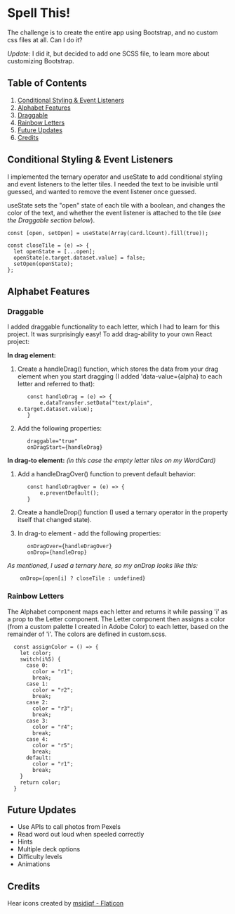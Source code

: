 # Spell This!

The challenge is to create the entire app using Bootstrap, and no custom css files at all. Can I do it?

*Update:* I did it, but decided to add one SCSS file, to learn more about customizing Bootstrap.

## Table of Contents

1. [Conditional Styling & Event Listeners](https://github.com/MissLiner/spelling-app#conditional-styling--event-listeners)
2. [Alphabet Features](https://github.com/MissLiner/spelling-app#alphabet-features)
  1. [Draggable](https://github.com/MissLiner/spelling-app#draggable)
  2. [Rainbow Letters](https://github.com/MissLiner/spelling-app#rainbow-letters)
3. [Future Updates](https://github.com/MissLiner/spelling-app#future-updates)
4. [Credits](https://github.com/MissLiner/spelling-app#credits)

## Conditional Styling & Event Listeners

I implemented the ternary operator and useState to add conditional styling and 
event listeners to the letter tiles. I needed the text to be invisible 
until guessed, and wanted to remove the event listener once guessed.

useState sets the "open" state of each tile with a boolean, and
changes the color of the text, and whether the event listener is
attached to the tile (*see the Draggable section below*). 

``` 
const [open, setOpen] = useState(Array(card.lCount).fill(true));

const closeTile = (e) => {
  let openState = [...open];
  openState[e.target.dataset.value] = false;
  setOpen(openState);
};
```

## Alphabet Features

### Draggable

I added draggable functionality to each letter, which I had to learn for this project. It was surprisingly easy! To add drag-ability to your own React project:

**In drag element:**
  1. Create a handleDrag() function, which stores the data from your drag element when you start dragging (I added 'data-value={alpha} to each letter and referred to that):

            const handleDrag = (e) => {
                e.dataTransfer.setData("text/plain", e.target.dataset.value);
            }

  2. Add the following properties:

            draggable="true"
            onDragStart={handleDrag}

**In drag-to element:** *(in this case the empty letter tiles on my WordCard)*
  1. Add a  handleDragOver() function to prevent default behavior:

            const handleDragOver = (e) => {
                e.preventDefault();
            }

  2. Create a handleDrop() function (I used a ternary operator in the property itself that changed state).

  3. In drag-to element - add the following properties:

            onDragOver={handleDragOver}
            onDrop={handleDrop}

  *As mentioned, I used a ternary here, so my onDrop looks like this:*

        onDrop={open[i] ? closeTile : undefined}


### Rainbow Letters

The Alphabet component maps each letter and returns it while passing 'i' as a prop to the Letter component. The Letter component then assigns a color (from a custom palette I created in Adobe Color) to each letter, based on the remainder of 'i'. The colors are defined in custom.scss.

```
  const assignColor = () => {
    let color;
    switch(i%5) {
      case 0: 
        color = "r1";
        break;
      case 1: 
        color = "r2";
        break;
      case 2: 
        color = "r3";
        break;
      case 3: 
        color = "r4";
        break;
      case 4: 
        color = "r5";
        break;
      default:
        color = "r1";
        break;
    } 
    return color;
  }
```


## Future Updates

- Use APIs to call photos from Pexels
- Read word out loud when speeled correctly
- Hints
- Multiple deck options
- Difficulty levels
- Animations

## Credits
Hear icons created by <a href="https://www.flaticon.com/free-icons/hear" title="hear icons">msidiqf - Flaticon</a>